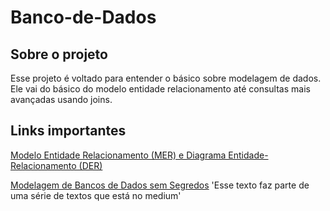 # Banco-de-Dados

## Sobre o projeto

Esse projeto é voltado para entender o básico sobre modelagem de dados. Ele vai do básico do modelo entidade relacionamento até consultas mais avançadas usando joins.  

## Links importantes

[Modelo Entidade Relacionamento (MER) e Diagrama Entidade-Relacionamento (DER)](https://www.devmedia.com.br/modelo-entidade-relacionamento-mer-e-diagrama-entidade-relacionamento-der/14332)

[Modelagem de Bancos de Dados sem Segredos](https://medium.com/@alberteije/modelagem-de-bancos-de-dados-sem-segredos-62f770130c61)
'Esse texto faz parte de uma série de textos que está no medium'
